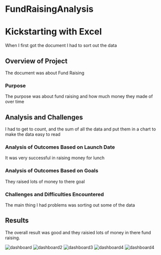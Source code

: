 # FundRaisingAnalysis

# Kickstarting with Excel
When I first got the document I had to sort out the data 

## Overview of Project
The document was about Fund Raising 

### Purpose
The purpose was about fund raising and how much money they made of over time

## Analysis and Challenges
I had to get to count, and the sum of all the data and put them in a chart to make the data easy to read

### Analysis of Outcomes Based on Launch Date

It was very successful in raising money for lunch
### Analysis of Outcomes Based on Goals

They raised lots of money to there goal
### Challenges and Difficulties Encountered

The main thing I had problems was sorting out some of the data
## Results
The overall result was good and they raisied lots of money in there fund raising. 














![dashboard](https://github.com/deonjr04/FundRaisingAnalysis/assets/146729697/9cda1f9e-4c75-4d8e-bf21-081e0e302737)
![dashboard2](https://github.com/deonjr04/FundRaisingAnalysis/assets/146729697/fc0ddf51-8d16-481b-a11b-d60fa0be6c2b)
![dashboard3](https://github.com/deonjr04/FundRaisingAnalysis/assets/146729697/34485261-58e7-4d56-a1e3-d2f7ba099f6e)
![dashboard4](https://github.com/deonjr04/FundRaisingAnalysis/assets/146729697/ee15186c-a87b-4022-b2bd-3ba96d13316b)
![dashboard4](https://github.com/deonjr04/FundRaisingAnalysis/assets/146729697/1db15db3-3620-4c9a-861e-e6c7acafb273)
